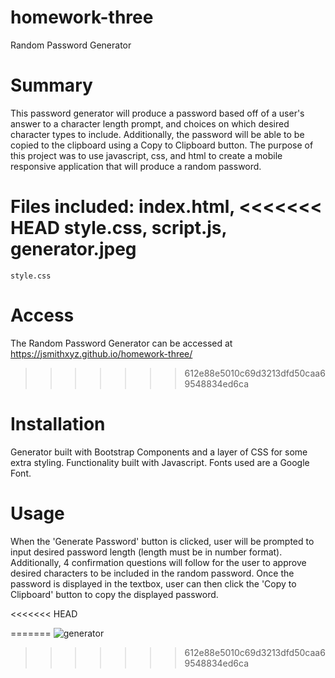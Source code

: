 # homework-three
Random Password Generator

# Summary
This password generator will produce a password based off of a user's answer to a character length prompt, and choices on which desired character types to include. Additionally, the password will be able to be copied to the clipboard using a Copy to Clipboard button. The purpose of this project was to use javascript, css, and html to create a mobile responsive application that will produce a random password.

Files included:
    index.html,
<<<<<<< HEAD
    style.css,
    script.js,
    generator.jpeg
=======
    style.css
    
# Access
The Random Password Generator can be accessed at https://jsmithxyz.github.io/homework-three/ 
>>>>>>> 612e88e5010c69d3213dfd50caa69548834ed6ca

# Installation
Generator built with Bootstrap Components and a layer of CSS for some extra styling. Functionality built with Javascript. Fonts used are a Google Font.

# Usage
When the 'Generate Password' button is clicked, user will be prompted to input desired password length (length must be in number format). Additionally, 4 confirmation questions will follow for the user to approve desired characters to be included in the random password. Once the password is displayed in the textbox, user can then click the 'Copy to Clipboard' button to copy the displayed password.

<<<<<<< HEAD


=======
![generator](https://user-images.githubusercontent.com/56512278/70152658-a009b280-167b-11ea-842b-f90b8553a323.jpeg)
>>>>>>> 612e88e5010c69d3213dfd50caa69548834ed6ca

